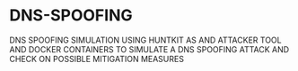 # DNS-SPOOFING
DNS SPOOFING SIMULATION USING HUNTKIT AS AND ATTACKER TOOL AND DOCKER CONTAINERS TO SIMULATE A DNS SPOOFING ATTACK AND CHECK ON POSSIBLE MITIGATION MEASURES 
